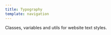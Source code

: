 ```yaml
---
title: Typography
template: navigation
---
```


<p class="doc-summary">Classes, variables and utils for website text styles.</p>
